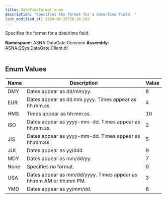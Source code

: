 ```yaml
---
title: DateTimeFormat enum
description: "Specifies the format for a date/time field. "
last_modified_at: 2024-06-26T20:26:58Z
---
```


Specifies the format for a date/time field.

**Namespace:** ASNA.DataGate.Common
**Assembly:** ASNA.QSys.DataGate.Client.dll
<br>
<br>

## Enum Values

| Name | Description | Value
| --- | --- | --- 
| DMY | Dates appear as dd/mm/yy. | 8 |
| EUR | Dates appear as dd.mm.yyyy. Times appear as hh.mm.ss. | 4 |
| HMS | Times appear as hh:mm:ss. | 10 |
| ISO | Dates appear as yyyy-mm-dd. Times appear as hh.mm.ss. | 2 |
| JIS | Dates appear as yyyy-mm-dd. Times appear as hh:mm:ss. | 5 |
| JUL | Dates appear as yy/ddd. | 9 |
| MDY | Dates appear as mm/dd/yy. | 7 |
| None | Specifies no format. | 0 |
| USA | Dates appear as mm/dd/yyyy. Times appear as hh:mm AM or hh:mm PM. | 3 |
| YMD | Dates appear as yy/mm/dd. | 6 |
